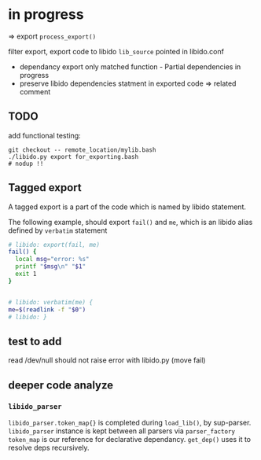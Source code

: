# in progress

=> export `process_export()`

filter export, export code to libido `lib_source` pointed in libido.conf

* dependancy export only matched function - Partial dependencies in progress
* preserve libido dependencies statment in exported code => related comment


## TODO
add functional testing:

```
git checkout -- remote_location/mylib.bash
./libido.py export for_exporting.bash
# nodup !!
```

## Tagged export

A tagged export is a part of the code which is named by libido statement.

The following example, should export `fail()` and `me`, which is an libido alias defined by `verbatim` statement

~~~bash
# libido: export(fail, me)
fail() {
  local msg="error: %s"
  printf "$msg\n" "$1"
  exit 1
}


# libido: verbatim(me) {
me=$(readlink -f "$0")
# libido: }
~~~

## test to add

read /dev/null should not raise error with libido.py (move fail)

## deeper code analyze

### `libido_parser`
`libido_parser.token_map{}` is completed during `load_lib()`, by sup-parser.
`libido_parser` instance is kept between all parsers via `parser_factory`
`token_map` is our reference for declarative dependancy. `get_dep()` uses it to resolve deps recursively.
